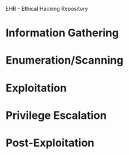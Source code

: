 EHR - Ethical Hacking Repository


# Information Gathering
 
# Enumeration/Scanning

# Exploitation

# Privilege Escalation

# Post-Exploitation

